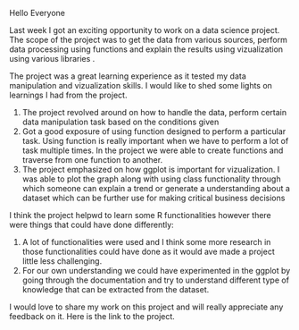 Hello Everyone

Last week I got an exciting opportunity to work on a data science project. The scope of the project was to get the data from various sources, perform data processing using functions and explain the results using vizualization using various libraries .

The project was a great learning experience as it tested my data manipulation and vizualization skills. I would like to shed some lights on learnings I had from the project.
1. The project revolved around on how to handle the data, perform certain data manipulation task based on the conditions given
2. Got a good exposure of using function designed to perform a particular task. Using function is really important when we have to perform a lot of task multiple times. In the project we were able to create functions and traverse from one function to another.
3. The project emphasized on how ggplot is important for vizualization. I was able to plot the graph along with using class functionality through which someone can explain a trend or generate a understanding about a dataset which can be further use for making critical business decisions

I think the project helpwd to learn some R functionalities however there were things that could have done differently:
1. A lot of functionalities were used and I think some more research in those functionalities could have done as it would ave made a project little less challenging.
2. For our own understanding we could have experimented in the ggplot by going through the documentation and try to understand different type of knowledge that can be extracted from the dataset.

I would love to share my work on this project and will really appreciate any feedback on it. Here is the link to the project.


 
